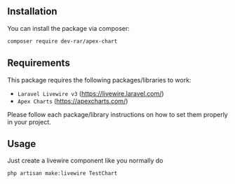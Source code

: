 ## Installation

You can install the package via composer:

```bash
composer require dev-rar/apex-chart
```

## Requirements

This package requires the following packages/libraries to work:
- `Laravel Livewire v3` (https://livewire.laravel.com/)
- `Apex Charts` (https://apexcharts.com/)

Please follow each package/library instructions on how to set them properly in your project.


## Usage

Just create a livewire component like you normally do

```bash
php artisan make:livewire TestChart
```

